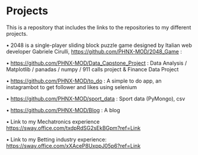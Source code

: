 # Projects
This is a repository that includes the links to the repositories to my different projects.

•    2048 is a single-player sliding block puzzle game designed by Italian web developer Gabriele Cirulli,            https://github.com/PHNX-MOD/2048_Game : 

•    https://github.com/PHNX-MOD/Data_Capstone_Project : Data Analysis / Matplotlib / panadas / numpy / 911 calls project &      Finance Data Project

•   https://github.com/PHNX-MOD/to_do : A simple to do app, an instagrambot to get follower and likes using selenium

•    https://github.com/PHNX-MOD/sport_data : Sport data (PyMongo), csv

•    https://github.com/PHNX-MOD/Blog  : A blog

•    Link to my Mechatronics experience  https://sway.office.com/txdpRdSG2sEkBGpm?ref=Link  

•    Link to my Betting industry experience: https://sway.office.com/xXAceP8UxppJ05p6?ref=Link
